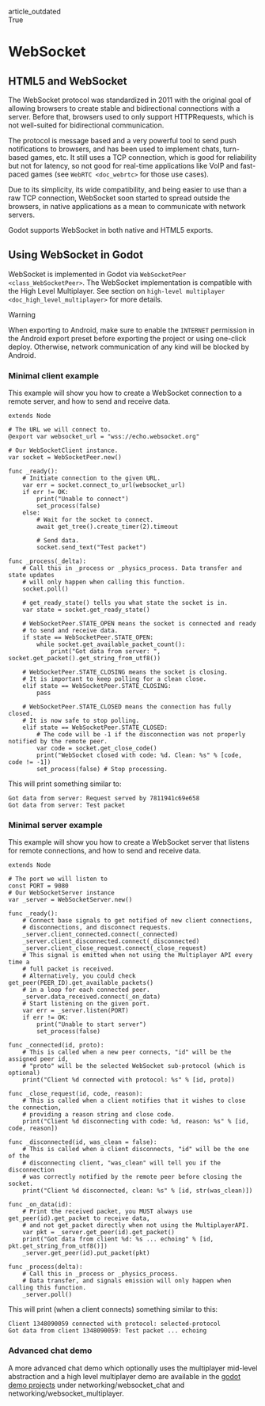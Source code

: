 article\_outdated  
True

# WebSocket

## HTML5 and WebSocket

The WebSocket protocol was standardized in 2011 with the original goal
of allowing browsers to create stable and bidirectional connections with
a server. Before that, browsers used to only support HTTPRequests, which
is not well-suited for bidirectional communication.

The protocol is message based and a very powerful tool to send push
notifications to browsers, and has been used to implement chats,
turn-based games, etc. It still uses a TCP connection, which is good for
reliability but not for latency, so not good for real-time applications
like VoIP and fast-paced games (see `WebRTC <doc_webrtc>` for those use
cases).

Due to its simplicity, its wide compatibility, and being easier to use
than a raw TCP connection, WebSocket soon started to spread outside the
browsers, in native applications as a mean to communicate with network
servers.

Godot supports WebSocket in both native and HTML5 exports.

## Using WebSocket in Godot

WebSocket is implemented in Godot via
`WebSocketPeer <class_WebSocketPeer>`. The WebSocket implementation is
compatible with the High Level Multiplayer. See section on
`high-level multiplayer <doc_high_level_multiplayer>` for more details.

Warning

When exporting to Android, make sure to enable the `INTERNET` permission
in the Android export preset before exporting the project or using
one-click deploy. Otherwise, network communication of any kind will be
blocked by Android.

### Minimal client example

This example will show you how to create a WebSocket connection to a
remote server, and how to send and receive data.

    extends Node

    # The URL we will connect to.
    @export var websocket_url = "wss://echo.websocket.org"

    # Our WebSocketClient instance.
    var socket = WebSocketPeer.new()

    func _ready():
        # Initiate connection to the given URL.
        var err = socket.connect_to_url(websocket_url)
        if err != OK:
            print("Unable to connect")
            set_process(false)
        else:
            # Wait for the socket to connect.
            await get_tree().create_timer(2).timeout

            # Send data.
            socket.send_text("Test packet")

    func _process(_delta):
        # Call this in _process or _physics_process. Data transfer and state updates
        # will only happen when calling this function.
        socket.poll()

        # get_ready_state() tells you what state the socket is in.
        var state = socket.get_ready_state()

        # WebSocketPeer.STATE_OPEN means the socket is connected and ready
        # to send and receive data.
        if state == WebSocketPeer.STATE_OPEN:
            while socket.get_available_packet_count():
                print("Got data from server: ", socket.get_packet().get_string_from_utf8())

        # WebSocketPeer.STATE_CLOSING means the socket is closing.
        # It is important to keep polling for a clean close.
        elif state == WebSocketPeer.STATE_CLOSING:
            pass

        # WebSocketPeer.STATE_CLOSED means the connection has fully closed.
        # It is now safe to stop polling.
        elif state == WebSocketPeer.STATE_CLOSED:
            # The code will be -1 if the disconnection was not properly notified by the remote peer.
            var code = socket.get_close_code()
            print("WebSocket closed with code: %d. Clean: %s" % [code, code != -1])
            set_process(false) # Stop processing.

This will print something similar to:

    Got data from server: Request served by 7811941c69e658
    Got data from server: Test packet

### Minimal server example

This example will show you how to create a WebSocket server that listens
for remote connections, and how to send and receive data.

    extends Node

    # The port we will listen to
    const PORT = 9080
    # Our WebSocketServer instance
    var _server = WebSocketServer.new()

    func _ready():
        # Connect base signals to get notified of new client connections,
        # disconnections, and disconnect requests.
        _server.client_connected.connect(_connected)
        _server.client_disconnected.connect(_disconnected)
        _server.client_close_request.connect(_close_request)
        # This signal is emitted when not using the Multiplayer API every time a
        # full packet is received.
        # Alternatively, you could check get_peer(PEER_ID).get_available_packets()
        # in a loop for each connected peer.
        _server.data_received.connect(_on_data)
        # Start listening on the given port.
        var err = _server.listen(PORT)
        if err != OK:
            print("Unable to start server")
            set_process(false)

    func _connected(id, proto):
        # This is called when a new peer connects, "id" will be the assigned peer id,
        # "proto" will be the selected WebSocket sub-protocol (which is optional)
        print("Client %d connected with protocol: %s" % [id, proto])

    func _close_request(id, code, reason):
        # This is called when a client notifies that it wishes to close the connection,
        # providing a reason string and close code.
        print("Client %d disconnecting with code: %d, reason: %s" % [id, code, reason])

    func _disconnected(id, was_clean = false):
        # This is called when a client disconnects, "id" will be the one of the
        # disconnecting client, "was_clean" will tell you if the disconnection
        # was correctly notified by the remote peer before closing the socket.
        print("Client %d disconnected, clean: %s" % [id, str(was_clean)])

    func _on_data(id):
        # Print the received packet, you MUST always use get_peer(id).get_packet to receive data,
        # and not get_packet directly when not using the MultiplayerAPI.
        var pkt = _server.get_peer(id).get_packet()
        print("Got data from client %d: %s ... echoing" % [id, pkt.get_string_from_utf8()])
        _server.get_peer(id).put_packet(pkt)

    func _process(delta):
        # Call this in _process or _physics_process.
        # Data transfer, and signals emission will only happen when calling this function.
        _server.poll()

This will print (when a client connects) something similar to this:

    Client 1348090059 connected with protocol: selected-protocol
    Got data from client 1348090059: Test packet ... echoing

### Advanced chat demo

A more advanced chat demo which optionally uses the multiplayer
mid-level abstraction and a high level multiplayer demo are available in
the [godot demo
projects](https://github.com/godotengine/godot-demo-projects) under
<span class="title-ref">networking/websocket\_chat</span> and
<span class="title-ref">networking/websocket\_multiplayer</span>.
